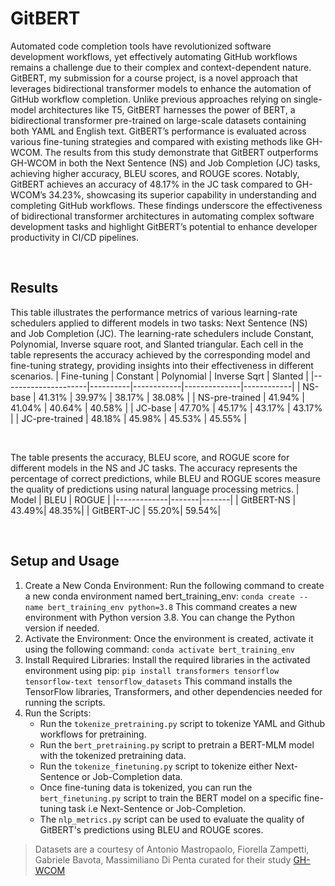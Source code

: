 # GitBERT

Automated code completion tools have revolutionized software development workflows, yet effectively automating
GitHub workflows remains a challenge due to their complex and context-dependent nature. GitBERT, my submission for a course project, is a novel approach that leverages bidirectional transformer models to enhance the automation of GitHub workflow completion. Unlike previous approaches relying on single-model architectures like T5, GitBERT harnesses the power of BERT, a bidirectional transformer pre-trained on large-scale datasets containing both YAML and English text. GitBERT’s performance is evaluated across various fine-tuning strategies and compared with existing methods like GH-WCOM. The results from this study demonstrate that GitBERT outperforms GH-WCOM in both the Next Sentence (NS) and Job Completion (JC) tasks, achieving higher accuracy, BLEU scores, and ROUGE scores. Notably, GitBERT achieves an accuracy of 48.17% in the JC task compared to GH-WCOM’s 34.23%, showcasing its superior capability in understanding and completing GitHub workflows. These findings underscore the effectiveness of bidirectional transformer architectures in automating complex software development tasks and highlight GitBERT’s potential to enhance developer productivity in CI/CD pipelines.

<br>

## Results

This table illustrates the performance metrics of various learning-rate schedulers applied to different models in two tasks: Next Sentence (NS) and Job Completion (JC). The learning-rate schedulers include Constant, Polynomial, Inverse square root, and Slanted triangular. Each cell in the table represents the accuracy achieved by the corresponding model and fine-tuning strategy, providing insights into their effectiveness in different scenarios.
| Fine-tuning         | Constant | Polynomial | Inverse Sqrt | Slanted    |
|---------------------|----------|------------|--------------|------------|
| NS-base             | 41.31%   | 39.97%     | 38.17%       | 38.08%     |
| NS-pre-trained      | 41.94%   | 41.04%     | 40.64%       | 40.58%     |
| JC-base             | 47.70%   | 45.17%     | 43.17%       | 43.17%     |
| JC-pre-trained      | 48.18%   | 45.98%     | 45.53%       | 45.55%     |

<br>

The table presents the accuracy, BLEU score, and ROGUE score for different models in the NS and JC tasks. The accuracy represents the percentage of correct predictions, while BLEU and ROGUE scores measure the quality of predictions using natural language processing metrics.
| Model       | BLEU  | ROGUE |
|-------------|-------|-------|
| GitBERT-NS  | 43.49%| 48.35%|
| GitBERT-JC  | 55.20%| 59.54%|

<br>

## Setup and Usage

1. Create a New Conda Environment: Run the following command to create a new conda environment named bert_training_env:
`conda create --name bert_training_env python=3.8`
This command creates a new environment with Python version 3.8. You can change the Python version if needed.
2. Activate the Environment: Once the environment is created, activate it using the following command:
`conda activate bert_training_env`
3. Install Required Libraries: Install the required libraries in the activated environment using pip:
`pip install transformers tensorflow tensorflow-text tensorflow_datasets`
This command installs the TensorFlow libraries, Transformers, and other dependencies needed for running the scripts.
4. Run the Scripts: 
    - Run the `tokenize_pretraining.py` script to tokenize YAML and Github workflows for pretraining.
    - Run the `bert_pretraining.py` script to pretrain a BERT-MLM model with the tokenized pretraining data.
    - Run the `tokenize_finetuning.py` script to tokenize either Next-Sentence or Job-Completion data.
    - Once fine-tuning data is tokenized, you can run the `bert_finetuning.py` script to train the BERT model on a specific fine-tuning task i.e Next-Sentence or Job-Completion.
    - The `nlp_metrics.py` script can be used to evaluate the quality of GitBERT's predictions using BLEU and ROUGE scores.


> Datasets are a courtesy of Antonio Mastropaolo, Fiorella Zampetti, Gabriele Bavota, Massimiliano Di Penta curated for their study [GH-WCOM](https://github.com/antonio-mastropaolo/GH-WCOM/)